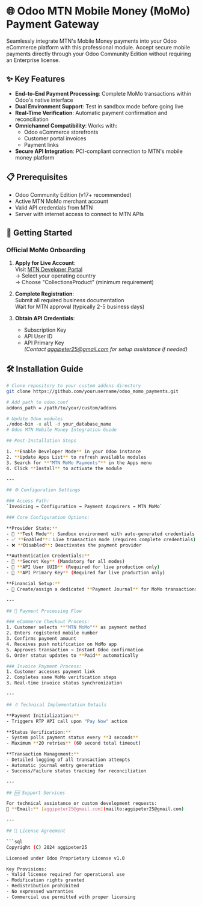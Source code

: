 # 🌐 Odoo MTN Mobile Money (MoMo) Payment Gateway

Seamlessly integrate MTN's Mobile Money payments into your Odoo eCommerce platform with this professional module. Accept secure mobile payments directly through your Odoo Community Edition without requiring an Enterprise license.

## ✨ Key Features

- **End-to-End Payment Processing**: Complete MoMo transactions within Odoo's native interface
- **Dual Environment Support**: Test in sandbox mode before going live
- **Real-Time Verification**: Automatic payment confirmation and reconciliation
- **Omnichannel Compatibility**: Works with:
  - Odoo eCommerce storefronts
  - Customer portal invoices
  - Payment links
- **Secure API Integration**: PCI-compliant connection to MTN's mobile money platform

## 📋 Prerequisites

- Odoo Community Edition (v17+ recommended)
- Active MTN MoMo merchant account
- Valid API credentials from MTN
- Server with internet access to connect to MTN APIs

## 🚀 Getting Started

### Official MoMo Onboarding

1. **Apply for Live Account**:  
   Visit [MTN Developer Portal](https://momodeveloper.mtn.com/golive)  
   → Select your operating country  
   → Choose "CollectionsProduct" (minimum requirement)

2. **Complete Registration**:  
   Submit all required business documentation  
   Wait for MTN approval (typically 2-5 business days)

3. **Obtain API Credentials**:  
   - Subscription Key  
   - API User ID  
   - API Primary Key  
   *(Contact aggipeter25@gmail.com for setup assistance if needed)*

## 🛠 Installation Guide

```bash
# Clone repository to your custom addons directory
git clone https://github.com/yourusername/odoo_momo_payments.git

# Add path to odoo.conf
addons_path = /path/to/your/custom/addons

# Update Odoo modules
./odoo-bin -u all -d your_database_name
# Odoo MTN Mobile Money Integration Guide

## Post-Installation Steps

1. **Enable Developer Mode** in your Odoo instance
2. **Update Apps List** to refresh available modules
3. Search for **"MTN MoMo Payments"** in the Apps menu
4. Click **Install** to activate the module

---

## ⚙ Configuration Settings

### Access Path:
`Invoicing → Configuration → Payment Acquirers → MTN MoMo`

### Core Configuration Options:

**Provider State:**
- 🧪 **Test Mode**: Sandbox environment with auto-generated credentials
- ✅ **Enabled**: Live transaction mode (requires complete credentials)
- ❌ **Disabled**: Deactivates the payment provider

**Authentication Credentials:**
- 🔑 **Secret Key** (Mandatory for all modes)
- 👤 **API User UUID** (Required for live production only)
- 🔐 **API Primary Key** (Required for live production only)

**Financial Setup:**
- 📒 Create/assign a dedicated **Payment Journal** for MoMo transactions

---

## 🔄 Payment Processing Flow

### eCommerce Checkout Process:
1. Customer selects **"MTN MoMo"** as payment method
2. Enters registered mobile number
3. Confirms payment amount
4. Receives push notification on MoMo app
5. Approves transaction → Instant Odoo confirmation
6. Order status updates to **Paid** automatically

### Invoice Payment Process:
1. Customer accesses payment link
2. Completes same MoMo verification steps
3. Real-time invoice status synchronization

---

## ⏱ Technical Implementation Details

**Payment Initialization:**
- Triggers RTP API call upon "Pay Now" action

**Status Verification:**
- System polls payment status every **3 seconds**
- Maximum **20 retries** (60 second total timeout)

**Transaction Management:**
- Detailed logging of all transaction attempts
- Automatic journal entry generation
- Success/Failure status tracking for reconciliation

---

## 🆘 Support Services

For technical assistance or custom development requests:
📧 **Email:** [aggipeter25@gmail.com](mailto:aggipeter25@gmail.com)

---

## 📜 License Agreement

```sql
Copyright (C) 2024 aggipeter25

Licensed under Odoo Proprietary License v1.0

Key Provisions:
- Valid license required for operational use
- Modification rights granted
- Redistribution prohibited
- No expressed warranties
- Commercial use permitted with proper licensing
